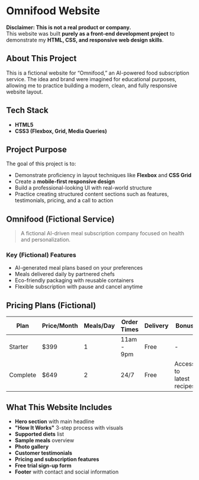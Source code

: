 # Omnifood Website

**Disclaimer: This is not a real product or company.**  
This website was built **purely as a front-end development project** to demonstrate my **HTML, CSS, and responsive web design skills**.



## About This Project

This is a fictional website for “Omnifood,” an AI-powered food subscription service. The idea and brand were imagined for educational purposes, allowing me to practice building a modern, clean, and fully responsive website layout.



## Tech Stack

- **HTML5**
- **CSS3 (Flexbox, Grid, Media Queries)**




## Project Purpose

The goal of this project is to:

- Demonstrate proficiency in layout techniques like **Flexbox** and **CSS Grid**
- Create a **mobile-first responsive design**
- Build a professional-looking UI with real-world structure
- Practice creating structured content sections such as features, testimonials, pricing, and a call to action



## Omnifood (Fictional Service)

> A fictional AI-driven meal subscription company focused on health and personalization.

### Key (Fictional) Features

- AI-generated meal plans based on your preferences
- Meals delivered daily by partnered chefs
- Eco-friendly packaging with reusable containers
- Flexible subscription with pause and cancel anytime



## Pricing Plans (Fictional)

| Plan     | Price/Month | Meals/Day | Order Times       | Delivery | Bonus                        |
|----------|-------------|-----------|-------------------|----------|-----------------------------|
| Starter  | $399        | 1         | 11am - 9pm        | Free     | -                           |
| Complete | $649        | 2         | 24/7              | Free     | Access to latest recipes    |



## What This Website Includes

- **Hero section** with main headline
- **"How It Works"** 3-step process with visuals
- **Supported diets** list
- **Sample meals** overview
- **Photo gallery**
- **Customer testimonials**
- **Pricing and subscription features**
- **Free trial sign-up form**
- **Footer** with contact and social information



